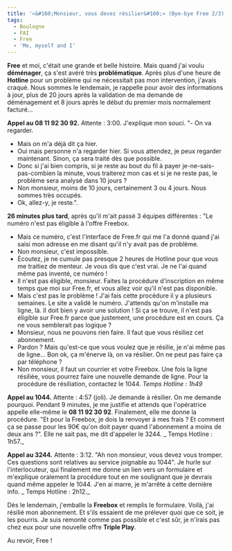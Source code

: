 ```yaml
---
title: '«&#160;Monsieur, vous devez résilier&#160;» (Bye-bye Free 2/3)'
tags:
  - Boulogne
  - FAI
  - Free
  - 'Me, myself and I'
---
```


**Free** et moi, c'était une grande et belle histoire. Mais quand j'ai voulu
**déménager**, ça s'est avéré très **problématique**. Après plus d'une heure de
**Hotline** pour un problème qui ne nécessitait pas mon intervention, j'avais
craqué. Nous sommes le lendemain, je rappelle pour avoir des informations à
jour, plus de 20 jours après la validation de ma demande de déménagement et 8
jours après le début du premier mois normalement facturé…

**Appel au 08 11 92 30 92.** Attente&nbsp;: 3:00\. J'explique mon souci. "- On
va regarder.

- Mais on m'a déjà dit ça hier.
- Oui mais personne n'a regarder hier. Si vous attendez, je peux regarder
  maintenant. Sinon, ça sera traité dès que possible.
- Donc si j'ai bien compris, si je reste au bout du fil à payer
  je-ne-sais-pas-combien la minute, vous traiterez mon cas et si je ne reste
  pas, le problème sera analysé dans 10 jours&nbsp;?
- Non monsieur, moins de 10 jours, certainement 3 ou 4 jours. Nous sommes très
  occupés.
- Ok, allez-y, je reste.".

**26 minutes plus tard**, après qu'il m'ait passé 3 équipes différentes&nbsp;:
"Le numéro n'est pas éligible à l'offre Freebox.

- Mais ce numéro, c'est l'interface de Free.fr qui me l'a donné quand j'ai saisi
  mon adresse en me disant qu'il n'y avait pas de problème.
- Non monsieur, c'est impossible.
- Écoutez, je ne cumule pas presque 2 heures de Hotline pour que vous me
  traitiez de menteur. Je vous dis que c'est vrai. Je ne l'ai quand même pas
  inventé, ce numéro&nbsp;!
- Il n'est pas éligible, monsieur. Faites la procédure d'inscription en même
  temps que moi sur Free.fr, et vous allez voir qu'il n'est pas disponible.
- Mais c'est pas le problème&nbsp;! J'ai fais cette procédure il y a plusieurs
  semaines. Le site a validé le numéro. J'attends qu'on m'installe ma ligne, là.
  Il doit bien y avoir une solution&nbsp;! Si ça se trouve, il n'est pas
  éligible sur Free.fr parce que justement, une procédure est en cours. Ça ne
  vous semblerait pas logique&nbsp;?
- Monsieur, nous ne pouvons rien faire. Il faut que vous résiliez cet
  abonnement.
- Pardon&nbsp;? Mais qu'est-ce que vous voulez que je résilie, je n'ai même pas
  de ligne… Bon ok, ça m'énerve là, on va résilier. On ne peut pas faire ça par
  téléphone&nbsp;?
- Non monsieur, il faut un courrier et votre Freebox. Une fois la ligne
  résiliée, vous pourrez faire une nouvelle demande de ligne. Pour la procédure
  de résiliation, contactez le 1044. _Temps Hotline&nbsp;: 1h49_

**Appel au 1044.** Attente&nbsp;: 4:57 (joli). Je demande à résilier. On me
demande pourquoi. Pendant 9 minutes, je me justifie et attends que l'opératrice
appelle elle-même le **08 11 92 30 92**. Finalement, elle me donne la procédure.
"Et pour la Freebox, je dois la renvoyer à mes frais&nbsp;? Et comment ça se
passe pour les 90€ qu'on doit payer quand l'abonnement a moins de deux
ans&nbsp;?". Elle ne sait pas, me dit d'appeler le 3244\. _ Temps Hotline&nbsp;:
1h57._

**Appel au 3244.** Attente&nbsp;: 3:12\. "Ah non monsieur, vous devez vous
tromper. Ces questions sont relatives au service joignable au 1044". Je hurle
sur l'interlocuteur, qui finalement me donne un lien vers un formulaire et
m'explique oralement la procédure tout en me soulignant que je devrais quand
même appeler le 1044\. J'en ai marre, je m'arrête à cette dernière info. _ Temps
Hotline&nbsp;: 2h12._

Dès le lendemain, j'emballe la **Freebox** et remplis le formulaire. Voilà, j'ai
résilié mon abonnement. Et s'ils essaient de me prélever quoi que ce soit, je
les pourris. Je suis remonté comme pas possible et c'est sûr, je n'irais pas
chez eux pour une nouvelle offre **Triple Play**.

Au revoir, Free&nbsp;!
